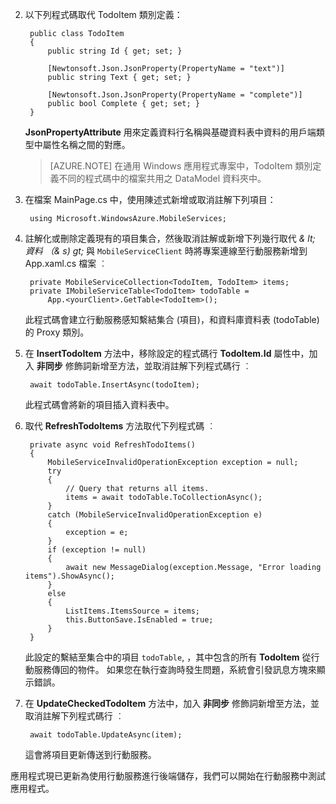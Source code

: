 
2. 以下列程式碼取代 TodoItem 類別定義： 

        public class TodoItem
        {
            public string Id { get; set; }
    
            [Newtonsoft.Json.JsonProperty(PropertyName = "text")]  
            public string Text { get; set; }
    
            [Newtonsoft.Json.JsonProperty(PropertyName = "complete")]  
            public bool Complete { get; set; }
        }
    
     **JsonPropertyAttribute** 用來定義資料行名稱與基礎資料表中資料的用戶端類型中屬性名稱之間的對應。

    >[AZURE.NOTE] 在通用 Windows 應用程式專案中，TodoItem 類別定義不同的程式碼中的檔案共用之 DataModel 資料夾中。

1. 在檔案 MainPage.cs 中，使用陳述式新增或取消註解下列項目： 

        using Microsoft.WindowsAzure.MobileServices;


4. 註解化或刪除定義現有的項目集合，然後取消註解或新增下列幾行取代 _& lt; 資料 （& s) gt;_ 與 `MobileServiceClient` 時將專案連線至行動服務新增到 App.xaml.cs 檔案 ︰ 

        private MobileServiceCollection<TodoItem, TodoItem> items;
        private IMobileServiceTable<TodoItem> todoTable = 
            App.<yourClient>.GetTable<TodoItem>();
          
    此程式碼會建立行動服務感知繫結集合 (項目)，和資料庫資料表 (todoTable) 的 Proxy 類別。 


4. 在 **InsertTodoItem** 方法中，移除設定的程式碼行 **TodoItem.Id** 屬性中，加入 **非同步** 修飾詞新增至方法，並取消註解下列程式碼行 ︰ 

        await todoTable.InsertAsync(todoItem);


    此程式碼會將新的項目插入資料表中。 

5. 取代 **RefreshTodoItems** 方法取代下列程式碼 ︰ 

        private async void RefreshTodoItems()
        {
            MobileServiceInvalidOperationException exception = null;
            try
            {
                // Query that returns all items.   
                items = await todoTable.ToCollectionAsync();             
            }
            catch (MobileServiceInvalidOperationException e)
            {
                exception = e;
            }
            if (exception != null)
            {
                await new MessageDialog(exception.Message, "Error loading items").ShowAsync();
            }
            else
            {
                ListItems.ItemsSource = items;
                this.ButtonSave.IsEnabled = true;
            }    
        }

    此設定的繫結至集合中的項目 `todoTable`, ，其中包含的所有 **TodoItem** 從行動服務傳回的物件。 如果您在執行查詢時發生問題，系統會引發訊息方塊來顯示錯誤。 

6. 在 **UpdateCheckedTodoItem** 方法中，加入 **非同步** 修飾詞新增至方法，並取消註解下列程式碼行 ︰ 

        await todoTable.UpdateAsync(item);

    這會將項目更新傳送到行動服務。 

應用程式現已更新為使用行動服務進行後端儲存，我們可以開始在行動服務中測試應用程式。

